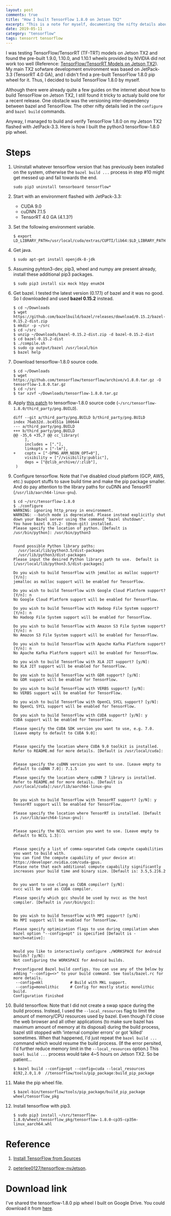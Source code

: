 ```yaml
---
layout: post
comments: true
title: "How I built TensorFlow 1.8.0 on Jetson TX2"
excerpt: "This is a note for myself, documenting the nifty details about how I built tensorflow 1.8.0 pip wheel with TensorRT support on a Jetson TX2 flashed with JetPack-3.3."
date: 2019-05-11
category: "tensorflow"
tags: tensorrt tensorflow
---
```


I was testing TensorFlow/TensorRT (TF-TRT) models on Jetson TX2 and found the pre-built 1.9.0, 1.10.0, and 1.10.1 wheels provided by NVIDIA did not work too well (Reference: [TensorFlow/TensorRT Models on Jetson TX2](https://jkjung-avt.github.io/tf-trt-models/)).  My main TX2 sofwtare development environment was based on JetPack-3.3 (TensorRT 4.0 GA), and I didn't find a pre-built TensorFlow 1.8.0 pip wheel for it.  Thus, I decided to build TensorFlow 1.8.0 by myself.

Although there were already quite a few guides on the internet about how to build TensorFlow on Jetson TX2, I still found it tricky to actualy build one for a recent release.  One obstacle was the versioning inter-dependency between bazel and TensorFlow.  The other nifty details lied in the `configure` and `bazel build` commands.

Anyway, I managed to build and verify TensorFlow 1.8.0 on my Jetson TX2 flashed with JetPack-3.3. Here is how I built the python3 tensorflow-1.8.0 pip wheel.

# Steps

1. Uninstall whatever tensorflow version that has previously been installed on the system, otherwise the `bazel build ...` process in step #10 might get messed up and fail towards the end.

   ```shell
   sudo pip3 uninstall tensorboard tensorflow*
   ```

2. Start with an environment flashed with JetPack-3.3:
   * CUDA 9.0
   * cuDNN 7.1.5
   * TensorRT 4.0 GA (4.1.3?)

3. Set the following environment variable.

   ```shell
   $ export LD_LIBRARY_PATH=/usr/local/cuda/extras/CUPTI/lib64:$LD_LIBRARY_PATH
   ```

4. Get java.

   ```shell
   $ sudo apt-get install openjdk-8-jdk
   ```

5. Assuming pyhton3-dev, pip3, wheel and numpy are present already, install these additional pip3 packages.

   ```
   $ sudo pip3 install six mock h5py enum34
   ```

6. Get bazel.  I tested the latest version (0.17.1) of bazel and it was no good.  So I downloaded and used **bazel 0.15.2** instead.

   ```
   $ cd ~/Downloads
   $ wget https://github.com/bazelbuild/bazel/releases/download/0.15.2/bazel-0.15.2-dist.zip
   $ mkdir -p ~/src
   $ cd ~/src
   $ unzip ~/Downloads/bazel-0.15.2-dist.zip -d bazel-0.15.2-dist
   $ cd bazel-0.15.2-dist
   $ ./compile.sh
   $ sudo cp output/bazel /usr/local/bin
   $ bazel help
   ```

7. Download tensorflow-1.8.0 source code.

   ```
   $ cd ~/Downloads
   $ wget https://github.com/tensorflow/tensorflow/archive/v1.8.0.tar.gz -O tensorflow-1.8.0.tar.gz
   $ cd ~/src
   $ tar xzvf ~/Downloads/tensorflow-1.8.0.tar.gz
   ``` 

8. Apply [this patch](https://github.com/peterlee0127/tensorflow-nvJetson/blob/master/patch/tensorflow1.8.patch) to tensorflow-1.8.0 source code (`~/src/tensorflow-1.8.0/third_party/png.BUILD`).

   ```
   diff --git a/third_party/png.BUILD b/third_party/png.BUILD
   index 76ab32d..bc4551a 100644
   --- a/third_party/png.BUILD
   +++ b/third_party/png.BUILD
   @@ -35,6 +35,7 @@ cc_library(
        ],
        includes = ["."],
        linkopts = ["-lm"],
   +    copts = ["-DPNG_ARM_NEON_OPT=0"],
        visibility = ["//visibility:public"],
        deps = ["@zlib_archive//:zlib"],
    )
   ```

9. Configure tensorflow.  Note that I've disabled cloud platform (GCP, AWS, etc.) support stuffs to save build time and make the pip package smaller.  And do pay attention to the library paths for cuDNN and TensorRT (`/usr/lib/aarch64-linux-gnu`).

   ```shell
   $ cd ~/src/tensorflow-1.8.0
   $ ./configure
   WARNING: ignoring http_proxy in environment.
   WARNING: --batch mode is deprecated. Please instead explicitly shut down your Bazel server using the command "bazel shutdown".
   You have bazel 0.15.2- (@non-git) installed.
   Please specify the location of python. [Default is /usr/bin/python]: /usr/bin/python3
   
   
   Found possible Python library paths:
     /usr/local/lib/python3.5/dist-packages
     /usr/lib/python3/dist-packages
   Please input the desired Python library path to use.  Default is [/usr/local/lib/python3.5/dist-packages]
   
   Do you wish to build TensorFlow with jemalloc as malloc support? [Y/n]: 
   jemalloc as malloc support will be enabled for TensorFlow.
   
   Do you wish to build TensorFlow with Google Cloud Platform support? [Y/n]: n
   No Google Cloud Platform support will be enabled for TensorFlow.
   
   Do you wish to build TensorFlow with Hadoop File System support? [Y/n]: n
   No Hadoop File System support will be enabled for TensorFlow.
   
   Do you wish to build TensorFlow with Amazon S3 File System support? [Y/n]: n
   No Amazon S3 File System support will be enabled for TensorFlow.
   
   Do you wish to build TensorFlow with Apache Kafka Platform support? [Y/n]: n
   No Apache Kafka Platform support will be enabled for TensorFlow.
   
   Do you wish to build TensorFlow with XLA JIT support? [y/N]: 
   No XLA JIT support will be enabled for TensorFlow.
   
   Do you wish to build TensorFlow with GDR support? [y/N]: 
   No GDR support will be enabled for TensorFlow.
   
   Do you wish to build TensorFlow with VERBS support? [y/N]: 
   No VERBS support will be enabled for TensorFlow.
   
   Do you wish to build TensorFlow with OpenCL SYCL support? [y/N]: 
   No OpenCL SYCL support will be enabled for TensorFlow.
   
   Do you wish to build TensorFlow with CUDA support? [y/N]: y
   CUDA support will be enabled for TensorFlow.
   
   Please specify the CUDA SDK version you want to use, e.g. 7.0. [Leave empty to default to CUDA 9.0]: 
   
   
   Please specify the location where CUDA 9.0 toolkit is installed. Refer to README.md for more details. [Default is /usr/local/cuda]: 
   
   
   Please specify the cuDNN version you want to use. [Leave empty to default to cuDNN 7.0]: 7.1.5
   
   Please specify the location where cuDNN 7 library is installed. Refer to README.md for more details. [Default is /usr/local/cuda]:/usr/lib/aarch64-linux-gnu
   
   
   Do you wish to build TensorFlow with TensorRT support? [y/N]: y
   TensorRT support will be enabled for TensorFlow.
   
   Please specify the location where TensorRT is installed. [Default is /usr/lib/aarch64-linux-gnu]:
   
   
   Please specify the NCCL version you want to use. [Leave empty to default to NCCL 1.3]: 
   
   
   Please specify a list of comma-separated Cuda compute capabilities you want to build with.
   You can find the compute capability of your device at: https://developer.nvidia.com/cuda-gpus.
   Please note that each additional compute capability significantly increases your build time and binary size. [Default is: 3.5,5.2]6.2
   
   
   Do you want to use clang as CUDA compiler? [y/N]: 
   nvcc will be used as CUDA compiler.
   
   Please specify which gcc should be used by nvcc as the host compiler. [Default is /usr/bin/gcc]: 
   
   
   Do you wish to build TensorFlow with MPI support? [y/N]: 
   No MPI support will be enabled for TensorFlow.
   
   Please specify optimization flags to use during compilation when bazel option "--config=opt" is specified [Default is -march=native]: 
   
   
   Would you like to interactively configure ./WORKSPACE for Android builds? [y/N]: 
   Not configuring the WORKSPACE for Android builds.
   
   Preconfigured Bazel build configs. You can use any of the below by adding "--config=<>" to your build command. See tools/bazel.rc for more details.
   	--config=mkl         	# Build with MKL support.
   	--config=monolithic  	# Config for mostly static monolithic build.
   Configuration finished
   ```

10. Build tensorflow.  Note that I did not create a swap space during the build process.  Instead, I used the `--local_resources` flag to limit the amount of memory/CPU resources used by bazel.  Even though I'd close the web browser and all other applications (to make sure bazel has maximum amount of memory at its disposal) during the build process, bazel still stopped with 'internal compiler errors' or got 'killed' sometimes.  When that happened, I'd just repeat the `bazel build ...` command which would resume the build process.  (If the error persited, I'd further reduce memory limit in the `--local_resources` option.)  This `bazel build ...` process would take 4~5 hours on Jetson TX2.  So be patient...

    ```shell
    $ bazel build --config=opt --config=cuda --local_resources 8192,2.0,1.0  //tensorflow/tools/pip_package:build_pip_package
    ```

11. Make the pip wheel file.

    ```
    $ bazel-bin/tensorflow/tools/pip_package/build_pip_package wheel/tensorflow_pkg
    ```

12. Install tensorflow with pip3.

    ```
    $ sudo pip3 install ~/src/tensorflow-1.8.0/wheel/tensorflow_pkg/tensorflow-1.8.0-cp35-cp35m-linux_aarch64.whl
    ```

# Reference

1. [Install TensorFlow from Sources](https://www.tensorflow.org/install/install_sources)

2. [peterlee0127/tensorflow-nvJetson](https://github.com/peterlee0127/tensorflow-nvJetson).

# Download link

I've shared the tensorflow-1.8.0 pip wheel I built on Google Drive. You could download it from [here](https://drive.google.com/file/d/1bAUNe26fKgGXuJiZYs1eT2ig8SCj2gW-/view).
